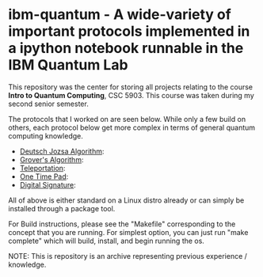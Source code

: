 # ibm-quantum - A wide-variety of important protocols implemented in a ipython notebook runnable in the IBM Quantum Lab

This repository was the center for storing all projects relating to the course **Intro to Quantum Computing**, CSC 5903. This course was taken during my second senior semester.

The protocols that I worked on are seen below. While only a few build on others, each protocol below get more complex in terms of general quantum computing knowledge.

 * [Deutsch Jozsa Algorithm]():
 * [Grover's Algorithm]():
 * [Teleportation]():
 * [One Time Pad]():
 * [Digital Signature]():




All of above is either standard on a Linux distro already or can simply be installed through a package tool.

For Build instructions, please see the "Makefile" corresponding to the concept that you are running. For simplest option, you can just run "make complete" which will build, install, and begin running the os.

NOTE: This is repository is an archive representing previous experience / knowledge.
